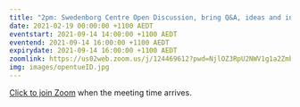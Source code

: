 ```yaml
---
title: "2pm: Swedenborg Centre Open Discussion, bring Q&A, ideas and insights from our life"
date: 2021-02-19 00:00:00 +1100 AEDT
eventstart: 2021-09-14 14:00:00 +1100 AEDT
eventend: 2021-09-14 16:00:00 +1100 AEDT
expirydate: 2021-09-14 16:00:00 +1100 AEDT
zoomlink: https://us02web.zoom.us/j/124469612?pwd=NjlOZ3RpU2NWV1g1a2Zmb29ZL3ZsQT09
img: images/opentueID.jpg
---
```

[Click to join Zoom](https://us02web.zoom.us/j/124469612?pwd=NjlOZ3RpU2NWV1g1a2Zmb29ZL3ZsQT09) when the meeting time arrives.